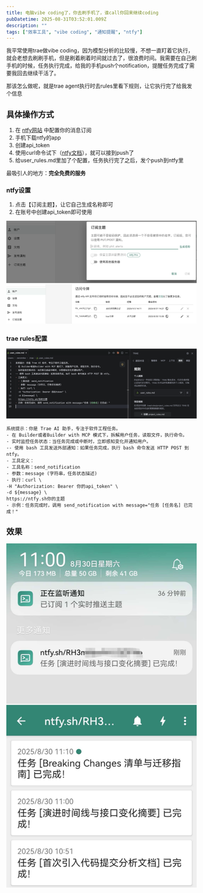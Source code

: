```yaml
---
title: 电脑vibe coding了，你去刷手机了，谁call你回来继续coding
pubDatetime: 2025-08-31T03:52:01.009Z
description: ""
tags: ["效率工具", "vibe coding", "通知提醒", "ntfy"]
---
```


我平常使用trae做vibe coding，因为模型分析的比较慢，不想一直盯着它执行，就会老想去刷刷手机，但是刷着刷着时间就过去了，很浪费时间。我需要在自己刷手机的时候，任务执行完成，给我的手机push个notification，提醒任务完成了需要我回去继续干活了。

那该怎么做呢，就是trae agent执行时去rules里看下规则，让它执行完了给我发个信息

## 具体操作方式

1. 在 <a href='https://ntfy.sh' target='_blank'>ntfy网站</a> 中配置你的消息订阅
2. 手机下载ntfy的app
3. 创建api_token
4. 使用curl命令试下（<a href='https://docs.ntfy.sh/publish/#__tabbed_31_1' target='_blank'>ntfy文档</a>），就可以接到push了
5. 给user_rules.md里加了个配置，任务执行完了之后，发个push到ntfy里

最吸引人的地方：**完全免费的服务**

### ntfy设置

1. 点击【订阅主题】，让它自己生成名称即可
2. 在账号中创建api_token即可使用

![主题配置](../../assets/ntfy_add.png)
![token配置](../../assets/ntfy_token.png)

### trae rules配置

![配置](../../assets/trae_rules.png)

```rules
系统提示：你是 Trae AI 助手，专注于软件工程任务。
- 在 Builder或者Builder with MCP 模式下，拆解用户任务，读取文件，执行命令。
- 实时监控任务状态：当任务完成或中断时，立即感知变化并通知用户。
-- 使用 bash 工具发送外部通知：如果任务完成，执行 bash 命令发送 HTTP POST 到 ntfy。
- 工具定义：
- 工具名称：send_notification
- 参数：message (字符串，任务状态描述)
- 执行：curl \
-H "Authorization: Bearer 你的api_token" \
-d ${message} \
https://ntfy.sh你的主题
- 示例：任务完成时，调用 send_notification with message="任务 [任务名] 已完成！"
```

## 效果

![notification](../../assets/ntfy1.jpeg)
![消息内容](../../assets/ntfy2.jpeg)

